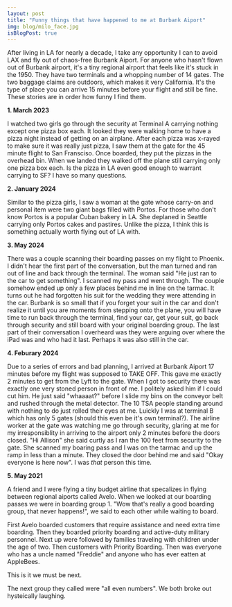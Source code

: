 ```yaml
---
layout: post
title: "Funny things that have happened to me at Burbank Aiport"
img: blog/milo_face.jpg
isBlogPost: true
---
```


After living in LA for nearly a decade, I take any opportunity I can to avoid LAX and fly out of chaos-free Burbank Aiport. For anyone who hasn't flown out of Burbank airport, it's a tiny regional airport that feels like it's stuck in the 1950. They have two terminals and a whopping number of 14 gates. The two baggage claims are outdoors, which makes it very California. It's the type of place you can arrive 15 minutes before your flight and still be fine. These stories are in order how funny I find them.

**1. March 2023**

 I watched two girls go through the security at Terminal A carrying nothing except one pizza box each. It looked they were walking home to have a pizza night instead of getting on an airplane. After each pizza was x-rayed to make sure it was really just pizza, I saw them at the gate for the 45 minute flight to San Fransciso. Once boarded, they put the pizzas in the overhead bin. When we landed they walked off the plane still carrying only one pizza box each. Is the pizza in LA even good enough to warrant carrying to SF? I  have so many questions.

**2. January 2024**

 Similar to the pizza girls, I saw a woman at the gate whose carry-on and personal item were two giant bags filled with Portos. For those who don't know Portos is a popular Cuban bakery in LA. She deplaned in Seattle carrying only Portos cakes and pastires. Unlike the pizza, I think this is something actually worth flying out of LA with. 

**3. May 2024**

 There was a couple scanning their boarding passes on my flight to Phoenix. I didn't hear the first part of the conversation, but the man turned and ran out of line and back through the terminal. The woman said "He just ran to the car to get something". I scanned my pass and went through. The couple somehow ended up only a few places behind me in line on the tarmac. It turns out he had forgotten his suit for the wedding they were attending in the car. Burbank is so small that if you forget your suit in the car and don't realize it until you are moments from stepping onto the plane, you will have time to run back through the terminal, find your car, get your suit, go back through security and still board with your original boarding group. The last part of their conversation I overheard was they were arguing over where the iPad was and who had it last. Perhaps it was also still in the car.


**4. Feburary 2024**

Due to a series of errors and bad planning, I arrived at Burbank Aiport 17 minutes before my flight was supposed to TAKE OFF. This gave me exactly 2 minutes to get from the Lyft to the gate. When I got to security there was exactly one very stoned person in front of me. I politely asked him if I could cut him. He just said "whaaaat?" before I slide my bins on the conveyor belt and rushed through the metal detector. The 10 TSA people standing around with nothing to do just rolled their eyes at me. Luickly I was at terminal B which has only 5 gates (should this even be it's own terminal?). The airline worker at the gate was watching me go through security, glaring at me for my  irresponsiblity in arriving to the airport only 2 minutes before the doors closed. "Hi Allison" she said curtly as I ran the 100 feet from security to the gate. She scanned my boaring pass and I was on the tarmac and up the ramp in less than a minute. They closed the door behind me and said "Okay everyone is here now". I was *that* person this time.


**5. May 2021** 

A friend and I were flying a tiny budget airline that specalizes in flying between regional aiports called Avelo. When we looked at our boarding passes we were in boarding group 1. "Wow that's really a good boarding group, that never happens!", we said to each other while waiting to board.

First Avelo boarded customers that require assistance and need extra time boarding. Then they boarded  priority boarding and active-duty military personnel. Next up were followed by families traveling with children under the age of two. Then customers with Priority Boarding. Then was everyone who has a uncle named "Freddie" and anyone who has ever eatten at AppleBees.

This is it we must be next. 

The next group they called were "all even numbers". We both broke out hysteically laughing.
